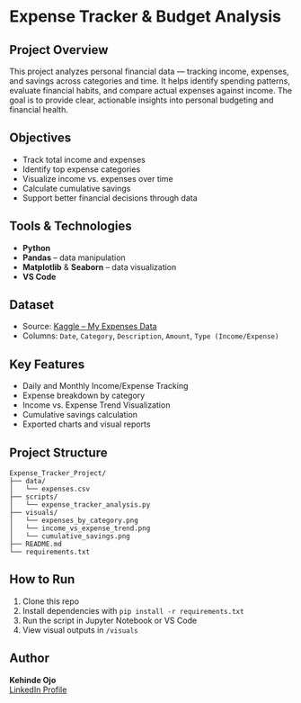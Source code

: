 # Expense Tracker & Budget Analysis

## Project Overview

This project analyzes personal financial data — tracking income, expenses, and savings across categories and time. It helps identify spending patterns, evaluate financial habits, and compare actual expenses against income. The goal is to provide clear, actionable insights into personal budgeting and financial health.

## Objectives

- Track total income and expenses
- Identify top expense categories
- Visualize income vs. expenses over time
- Calculate cumulative savings
- Support better financial decisions through data

## Tools & Technologies

- **Python**
- **Pandas** – data manipulation
- **Matplotlib** & **Seaborn** – data visualization
- **VS Code**

## Dataset

- Source: [Kaggle – My Expenses Data](https://www.kaggle.com/datasets/tharunprabu/my-expenses-data)
- Columns: `Date`, `Category`, `Description`, `Amount`, `Type (Income/Expense)`

## Key Features

- Daily and Monthly Income/Expense Tracking
- Expense breakdown by category
- Income vs. Expense Trend Visualization
- Cumulative savings calculation
- Exported charts and visual reports

## Project Structure

```
Expense_Tracker_Project/
├── data/
│   └── expenses.csv
├── scripts/
│   └── expense_tracker_analysis.py
├── visuals/
│   └── expenses_by_category.png
│   └── income_vs_expense_trend.png
│   └── cumulative_savings.png
├── README.md
└── requirements.txt
```

## How to Run

1. Clone this repo
2. Install dependencies with `pip install -r requirements.txt`
3. Run the script in Jupyter Notebook or VS Code
4. View visual outputs in `/visuals`

## Author

**Kehinde Ojo**  
[LinkedIn Profile](https://www.linkedin.com/in/kehindeojo-analyst)
